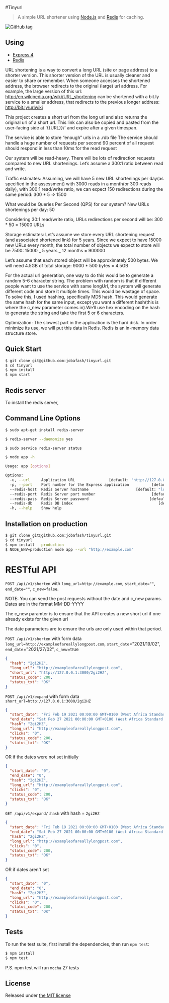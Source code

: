 #Tinyurl

> A simple URL shortener using [Node.js](http://nodejs.org) and [Redis](http://redis.io) for caching.

[![GitHub tag](https://img.shields.io/badge/test-1.0.0-success)](https://github.com/jobafash/tinyurl)

## Using

- [Express 4](http://expressjs.com/)
- [Redis](http://redis.io)

URL shortening is a way to convert a long URL (site or page address) to a shorter version. This shorter version of the URL is usually cleaner and easier to share or remember. When someone accesses the shortened address, the browser redirects to the original (large) url address. For example, the large version of this url: http://en.wikipedia.org/wiki/URL_shortening can be shortened with a bit.ly service to a smaller address, that redirects to the previous longer address: http://bit.ly/urlwiki

This project creates a short url from the long url and also returns the original url of a short url. This link can also be copied and pasted from the user-facing side at '{{URL}}/' and expire after a given timespan.

The service is able to store “enough” urls in a .rdb file
The service should handle a huge number of requests per second
90 percent of all request should respond in less than 10ms for the read request

Our system will be read-heavy. There will be lots of redirection requests compared to new URL shortenings. Let’s assume a 300:1 ratio between read and write.

Traffic estimates: Assuming, we will have 5 new URL shortenings per day(as specified in the assessment) with 3000 reads in a month(or 300 reads daily), with 300:1 read/write ratio, we can expect 150 redirections during the same period: 300 \* 5 => 1500

What would be Queries Per Second (QPS) for our system? New URLs shortenings per day: 50

Considering 30:1 read/write ratio, URLs redirections per second will be: 300 \* 50 = 15000 URLs

Storage estimates: Let’s assume we store every URL shortening request (and associated shortened link) for 5 years. Since we expect to have 15000 new URLs every month, the total number of objects we expect to store will be 7500: 15000 _ 5 years _ 12 months = 900000

Let’s assume that each stored object will be approximately 500 bytes. We will need 4.5GB of total storage: 9000 \* 500 bytes = 4.5GB

For the actual url generation, one way to do this would be to generate a random 5-6 character string. The problem with random is that if different people want to use the service with same longUrl, the system will generate different code and store it multiple times. This would be wastage of space. To solve this, I used hashing, specifically MD5 hash. This would generate the same hash for the same input, except you want a different hash(this is where the c_new parameter comes in).We’ll use hex encoding on the hash to generate the string and take the first 5 or 6 characters.

Optimization: The slowest part in the application is the hard disk. In order minimize its use, we will put this data in Redis. Redis is an in-memory data structure store.

## Quick Start

```bash
$ git clone git@github.com:jobafash/tinyurl.git
$ cd tinyurl
$ npm install
$ npm start
```

## Redis server

To install the redis server,

## Command Line Options

```bash
$ sudo apt-get install redis-server

$ redis-server --daemonize yes

$ sudo service redis-server status
```

```bash
$ node app -h

Usage: app [options]

Options:
  -u, --url     Application URL               [default: "http://127.0.0.1:3000"]
  -p, --port    Port number for the Express application          [default: 3000]
  --redis-host  Redis Server hostname                     [default: "localhost"]
  --redis-port  Redis Server port number                         [default: 6379]
  --redis-pass  Redis Server password                           [default: false]
  --redis-db    Redis DB index                                      [default: 0]
  -h, --help    Show help                                              [boolean]
```

## Installation on production

```bash
$ git clone git@github.com:jobafash/tinyurl.git
$ cd tinyurl
$ npm install --production
$ NODE_ENV=production node app --url "http://example.com"
```

# RESTful API

`POST /api/v1/shorten` with `long_url=http://example.com`,
`start_date=""`, `end_date=""`, `c_new=false`.

NOTE: You can send the post requests without the date and c_new params. Dates are in the format MM-DD-YYYY

The c_new paramter is to ensure that the API creates a new short url if one already exists for the given url

The date parameters are to ensure the urls are only used within that period.

`POST /api/v1/shorten` with form data `long_url=http://exampleofareallylongpost.com`, `start_date`="2021/19/02", `end_date`="2021/27/02", `c_new`=true

```json
{
  "hash": "2gi2HZ",
  "long_url": "http://exampleofareallylongpost.com",
  "short_url": "http://127.0.0.1:3000/2gi2HZ",
  "status_code": 200,
  "status_txt": "OK"
}
```

`POST /api/v1/expand` with form data `short_url=http://127.0.0.1:3000/2gi2HZ`

```json
{
  "start_date": "Fri Feb 19 2021 00:00:00 GMT+0100 (West Africa Standard Time)",
  "end_date": "Sat Feb 27 2021 00:00:00 GMT+0100 (West Africa Standard Time)",
  "hash": "2gi2HZ",
  "long_url": "http://exampleofareallylongpost.com",
  "clicks": "0",
  "status_code": 200,
  "status_txt": "OK"
}
```

OR if the dates were not set initially

```json
{
  "start_date": "0",
  "end_date": "0",
  "hash": "2gi2HZ",
  "long_url": "http://exampleofareallylongpost.com",
  "clicks": "0",
  "status_code": 200,
  "status_txt": "OK"
}
```

`GET /api/v1/expand/:hash` with hash = `2gi2HZ`

```json
{
  "start_date": "Fri Feb 19 2021 00:00:00 GMT+0100 (West Africa Standard Time)",
  "end_date": "Sat Feb 27 2021 00:00:00 GMT+0100 (West Africa Standard Time)",
  "hash": "2gi2HZ",
  "long_url": "http://exampleofareallylongpost.com",
  "clicks": "0",
  "status_code": 200,
  "status_txt": "OK"
}
```

OR if dates aren't set

```json
{
  "start_date": "0",
  "end_date": "0",
  "hash": "2gi2HZ",
  "long_url": "http://exampleofareallylongpost.com",
  "clicks": "0",
  "status_code": 200,
  "status_txt": "OK"
}
```

## Tests

To run the test suite, first install the dependencies, then run `npm test`:

```bash
$ npm install
$ npm test
```

P.S. npm test will run `mocha`
27 tests

## License

Released under [the MIT license](LICENSE)
